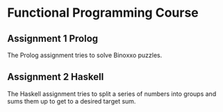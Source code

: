 # Functional Programming Course

## Assignment 1 Prolog

The Prolog assignment tries to solve Binoxxo puzzles.

## Assignment 2 Haskell
The Haskell assignment tries to split a series of numbers into groups and sums them up to get to a desired target sum.
